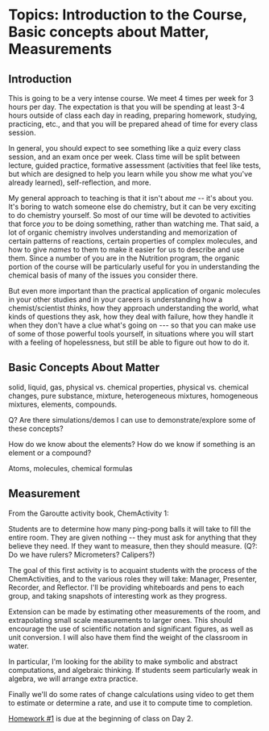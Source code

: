 Topics: Introduction to the Course, Basic concepts about Matter, Measurements
=============================================================================

Introduction
--------------

This is going to be a very intense course.  We meet 4 times per week
for 3 hours per day.  The expectation is that you will be spending at
least 3-4 hours outside of class each day in reading, preparing
homework, studying, practicing, etc., and that you will be prepared
ahead of time for every class session.


In general, you should expect to see something like a quiz every class
session, and an exam once per week.  Class time will be split between
lecture, guided practice, formative assessment (activities that feel
like tests, but which are designed to help you learn while you show me
what you've already learned), self-reflection, and more.


My general approach to teaching is that it isn't about *me* -- it's
about you.  It's boring to watch someone else do chemistry, but it can
be very exciting to do chemistry yourself.  So most of our time will
be devoted to activities that force *you* to be doing something,
rather than watching me.  That said, a lot of organic chemistry
involves understanding and memorization of certain patterns of
reactions, certain properties of complex molecules, and how to give
*names* to them to make it easier for us to describe and use them.
Since a number of you are in the Nutrition program, the organic
portion of the course will be particularly useful for you in
understanding the chemical basis of many of the issues you consider
there.


But even more important than the practical application of organic
molecules in your other studies and in your careers is understanding
how a chemist/scientist *thinks*, how they approach understanding the
world, what kinds of questions they ask, how they deal with failure,
how they handle it when they don't have a clue what's going on --- so
that you can make use of some of those powerful tools yourself, in
situations where you will start with a feeling of hopelessness, but
still be able to figure out how to do it.


Basic Concepts About Matter 
--------------------------- 

solid, liquid, gas, physical vs. chemical properties, physical
vs. chemical changes, pure substance, mixture, heterogeneous mixtures,
homogeneous mixtures, elements, compounds.

Q?  Are there simulations/demos I can use to demonstrate/explore some
of these concepts?


How do we know about the elements?  How do we know if something is an
element or a compound?

Atoms, molecules, chemical formulas

 




Measurement
-----------

From the Garoutte activity book, ChemActivity 1:

Students are to determine how many ping-pong balls it will take to
fill the entire room.  They are given nothing -- they must ask for
anything that they believe they need.  If they want to measure, then
they should measure.  (Q?:  Do we have rulers? Micrometers? Calipers?)

The goal of this first activity is to acquaint students with the
process of the ChemActivities, and to the various roles they will
take: Manager, Presenter, Recorder, and Reflector.  I'll be providing
whiteboards and pens to each group, and taking snapshots of
interesting work as they progress.  

Extension can be made by estimating other measurements of the room,
and extrapolating small scale measurements to larger ones.  This
should encourage the use of scientific notation and significant
figures, as well as unit conversion.  I will also have them find the
weight of the classroom in water.

In particular, I'm looking for the ability to make symbolic and
abstract computations, and algebraic thinking.  If students seem
particularly weak in algebra, we will arrange extra practice.

Finally we'll do some rates of change calculations using video to get
them to estimate or determine a rate, and use it to compute time to
completion.

[Homework #1](hw.md) is due at the beginning of class on Day 2.
